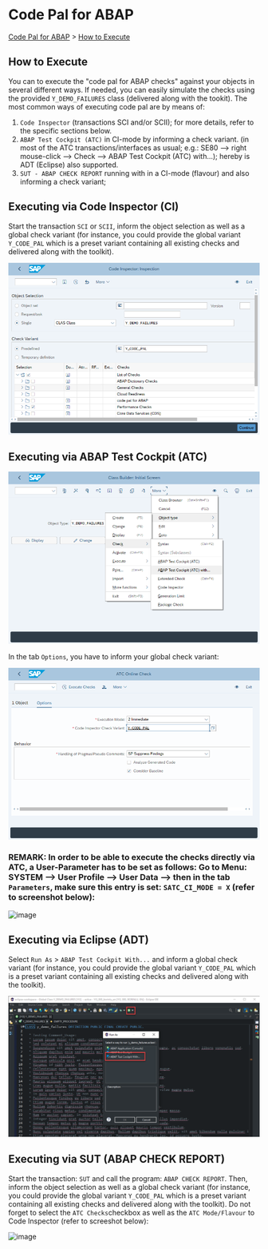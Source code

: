 # Code Pal for ABAP

[Code Pal for ABAP](../README.md) > [How to Execute](how-to-execute.md)

## How to Execute

You can to execute the "code pal for ABAP checks" against your objects in several different ways. If needed, you can easily simulate the checks using the provided `Y_DEMO_FAILURES` class (delivered along with the tookit). The most common ways of executing code pal are by means of:

1. `Code Inspector` (transactions SCI and/or SCII); for more details, refer to the specific sections below.
2. `ABAP Test Cockpit (ATC)` in CI-mode by informing a check variant. (in most of the ATC transactions/interfaces as usual; e.g.: SE80 --> right mouse-click --> Check --> ABAP Test Cockpit (ATC) with...); hereby is ADT (Eclipse) also supported.
3. `SUT - ABAP CHECK REPORT` running with in a CI-mode (flavour) and also informing a check variant;  


## Executing via Code Inspector (CI)

Start the transaction `SCI` or `SCII`, inform the object selection as well as a global check variant (for instance, you could provide the global variant `Y_CODE_PAL` which is a preset variant containing all existing checks and delivered along with the toolkit).

![code inspector execution](imgs/sap-gui-code-inspector.png)



## Executing via ABAP Test Cockpit (ATC)

![sap gui execution](imgs/execute-sap-gui.png)

In the tab `Options`, you have to inform your global check variant:  

![sap gui atc execution](imgs/sap-gui-atc.png)


### REMARK: In order to be able to execute the checks directly via ATC, a User-Parameter has to be set as follows: Go to Menu: SYSTEM --> User Profile --> User Data --> then in the tab `Parameters`, make sure this entry is set: `SATC_CI_MODE = X` (refer to screenshot below):  

![image](https://user-images.githubusercontent.com/63100656/113266529-acd10180-92d5-11eb-80d9-c2717f0be1ca.png)



## Executing via Eclipse (ADT)

Select `Run As` > `ABAP Test Cockpit With...` and inform a global check variant (for instance, you could provide the global variant `Y_CODE_PAL` which is a preset variant containing all existing checks and delivered along with the toolkit).

![eclipse execution](imgs/execute-eclipse.png)



## Executing via SUT (ABAP CHECK REPORT)

Start the transaction: `SUT` and call the program: `ABAP CHECK REPORT`. Then, inform the object selection as well as a global check variant (for instance, you could provide the global variant `Y_CODE_PAL` which is a preset variant containing all existing checks and delivered along with the toolkit). Do not forget to select the `ATC Checks`checkbox as well as the `ATC Mode/Flavour` to Code Inspector (refer to screeshot below):


![image](https://user-images.githubusercontent.com/63100656/113267616-da6a7a80-92d6-11eb-803f-f6392d032c79.png)




